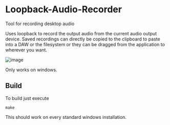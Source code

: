 # Loopback-Audio-Recorder
Tool for recording desktop audio

Uses loopback to record the output audio from the current audio output device. Saved recordings
can directly be copied to the clipboard to paste into a DAW or the filesystem or they can be
dragged from the application to wherever you want.

![image](https://github.com/user-attachments/assets/07f54624-5441-4eb8-ac6c-2944372fdb30)

Only works on windows.

## Build
To build just execute
```
make
```
This should work on every standard windows installation.
